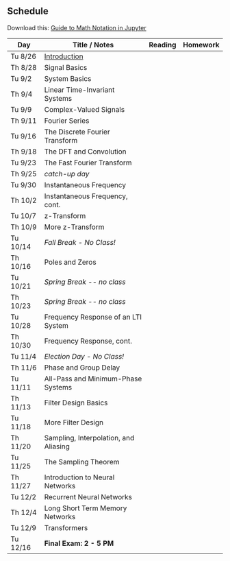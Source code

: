 ## Schedule

Download this: [Guide to Math Notation in Jupyter](examples/MathNotationGuide.ipynb)


| Day      | Title / Notes                                 | Reading | Homework |
|----------|-----------------------------------------------|---------|----------|
| Tu 8/26  | [Introduction](lectures/L00-Introduction.pdf) |         |          |
| Th 8/28  | Signal Basics                                 |         |          |
| Tu 9/2   | System Basics                                 |         |          |
| Th 9/4   | Linear Time-Invariant Systems                 |         |          |
| Tu 9/9   | Complex-Valued Signals                        |         |          |
| Th 9/11  | Fourier Series                                |         |          |
| Tu 9/16  | The Discrete Fourier Transform                |         |          |
| Th 9/18  | The DFT and Convolution                       |         |          |
| Tu 9/23  | The Fast Fourier Transform                    |         |          |
| Th 9/25  | *catch-up day*                                |         |          |
| Tu 9/30  | Instantaneous Frequency                       |         |          |
| Th 10/2  | Instantaneous Frequency, cont.                |         |          |
| Tu 10/7  | z-Transform                                   |         |          |
| Th 10/9  | More z-Transform                              |         |          |
| Tu 10/14 | *Fall Break - No Class!*                      |         |          |
| Th 10/16 | Poles and Zeros                               |         |          |
| Tu 10/21 | *Spring Break -- no class*                    |         |          |
| Th 10/23 | *Spring Break -- no class*                    |         |          |
| Tu 10/28 | Frequency Response of an LTI System           |         |          |
| Th 10/30 | Frequency Response, cont.                     |         |          |
| Tu 11/4  | *Election Day - No Class!*                    |         |          |
| Th 11/6  | Phase and Group Delay                         |         |          |
| Tu 11/11 | All-Pass and Minimum-Phase Systems            |         |          |
| Th 11/13 | Filter Design Basics                          |         |          |
| Tu 11/18 | More Filter Design                            |         |          |
| Th 11/20 | Sampling, Interpolation, and Aliasing         |         |          |
| Tu 11/25 | The Sampling Theorem                          |         |          |
| Th 11/27 | Introduction to Neural Networks               |         |          |
| Tu 12/2  | Recurrent Neural Networks                     |         |          |
| Th 12/4  | Long Short Term Memory Networks               |         |          |
| Tu 12/9  | Transformers                                  |         |          |
| Tu 12/16 | **Final Exam: 2 - 5 PM**                      |         |          |
